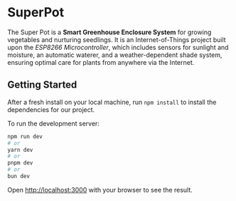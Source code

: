# SuperPot
The Super Pot is a **Smart Greenhouse Enclosure System** for growing vegetables and nurturing seedlings. It is an Internet-of-Things project built upon the *ESP8266 Microcontroller*, which includes sensors for sunlight and moisture, an automatic waterer, and a weather-dependent shade system, ensuring optimal care for plants from anywhere via the Internet.

## Getting Started
After a fresh install on your local machine, run `npm install` to install the dependencies for our project.

To run the development server:

```bash
npm run dev
# or
yarn dev
# or
pnpm dev
# or
bun dev
```

Open [http://localhost:3000](http://localhost:3000) with your browser to see the result.

